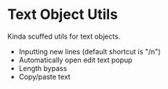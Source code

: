 # Text Object Utils
Kinda scuffed utils for text objects.

- Inputting new lines (default shortcut is "/n")
- Automatically open edit text popup
- Length bypass
- Copy/paste text